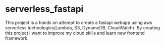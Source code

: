 # serverless_fastapi
This project is a hands on attempt to create a fastapi webapp using aws serverless technologies(Lambda, S3, DynamoDB, CloudWatch). By creating this project I want to improve my cloud skills and learn new frontend framework.

